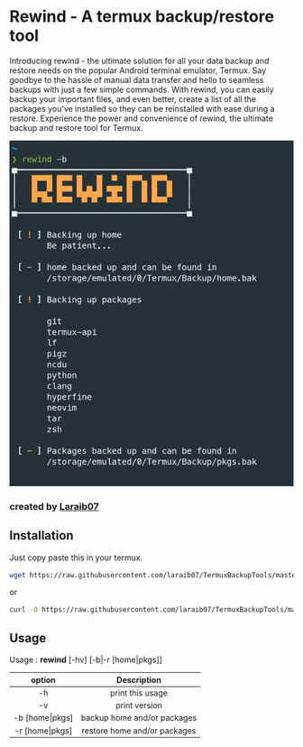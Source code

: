 # Rewind - A termux backup/restore tool


Introducing rewind - the ultimate solution for all your data backup and restore needs on the popular Android terminal emulator, Termux. Say goodbye to the hassle of manual data transfer and hello to seamless backups with just a few simple commands. With rewind, you can easily backup your important files, and even better, create a list of all the packages you've installed so they can be reinstalled with ease during a restore. Experience the power and convenience of rewind, the ultimate backup and restore tool for Termux.

![rewind](rewind.png)


### created by [Laraib07](https://github.com/laraib07)

## Installation

Just copy paste this in your termux.


```bash
wget https://raw.githubusercontent.com/laraib07/TermuxBackupTools/master/rewind && chmod u+x rewind && mv rewind $PREFIX/bin/
```

or

```bash
curl -O https://raw.githubusercontent.com/laraib07/TermuxBackupTools/master/rewind && chmod u+x rewind && mv rewind $PREFIX/bin/
```

## Usage

Usage : **rewind**  [-hv] [-b|-r [home|pkgs]]

option           |   Description
:---------------:|:---------------------------:
 -h              |    print this usage
 -v              |    print version
 -b [home\|pkgs] |    backup home and/or packages
 -r [home\|pkgs] |    restore home and/or packages

